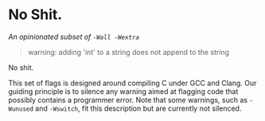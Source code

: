 # No Shit.

_An opinionated subset of `-Wall -Wextra`_

> warning: adding 'int' to a string does not append to the string

No shit.

This set of flags is designed around compiling C under GCC and Clang. Our guiding principle is to silence any warning aimed at flagging code that possibly contains a programmer error. Note that some warnings, such as `-Wunused` and `-Wswitch`, fit this description but are currently not silenced.
